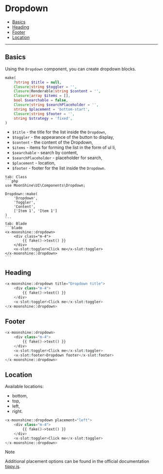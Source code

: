 # Dropdown

- [Basics](#basics)
- [Heading](#heading)
- [Footer](#footer)
- [Location](#location)

---

<a name="basics"></a>
## Basics

Using the `Dropdown` component, you can create dropdown blocks.

```php
make(
    ?string $title = null,
    Closure|string $toggler = '',
    Closure|Renderable|string $content = '',
    Closure|array $items = [],
    bool $searchable = false,
    Closure|string $searchPlaceholder = '',
    string $placement = 'bottom-start',
    Closure|string $footer = '',
    string $strategy = 'fixed',
)
```

- `$title` - the title for the list inside the `Dropdown`,
- `$toggler` - the appearance of the button to display,
- `$content` - the content of the Dropdown,
- `$items` - items for forming the list in the form of ul li,
- `$searchable` - search by content,
- `$searchPlaceholder` - placeholder for search,
- `$placement` - location,
- `$footer` - footer for the list inside the `Dropdown`.

~~~tabs
tab: Class
```php
use MoonShine\UI\Components\Dropdown;

Dropdown::make(
    'Dropdown',
    'Toggler',
    'Content',
    ['Item 1', 'Item 1']
)
```
tab: Blade
```blade
<x-moonshine::dropdown>
    <div class="m-4">
        {{ fake()->text() }}
    </div>
    <x-slot:toggler>Click me</x-slot:toggler>
</x-moonshine::dropdown>
```
~~~

<a name="heading"></a>
## Heading

```php
<x-moonshine::dropdown title="Dropdown title">
    <div class="m-4">
        {{ fake()->text() }}
    </div>
    <x-slot:toggler>Click me</x-slot:toggler>
</x-moonshine::dropdown>
```

<a name="footer"></a>
## Footer

```php
<x-moonshine::dropdown>
    <div class="m-4">
        {{ fake()->text() }}
    </div>
    <x-slot:toggler>Click me</x-slot:toggler>
    <x-slot:footer>Dropdown footer</x-slot:footer>
</x-moonshine::dropdown>
```

<a name="location"></a>
## Location

Available locations:

- bottom,
- top,
- left,
- right.

```php
<x-moonshine::dropdown placement="left">
    <div class="m-4">
        {{ fake()->text() }}
    </div>
    <x-slot:toggler>Click me</x-slot:toggler>
</x-moonshine::dropdown>
```

> [!NOTE]
> Additional placement options can be found in the official documentation [tippy.js](https://atomiks.github.io/tippyjs/v6/all-props/#placement).

